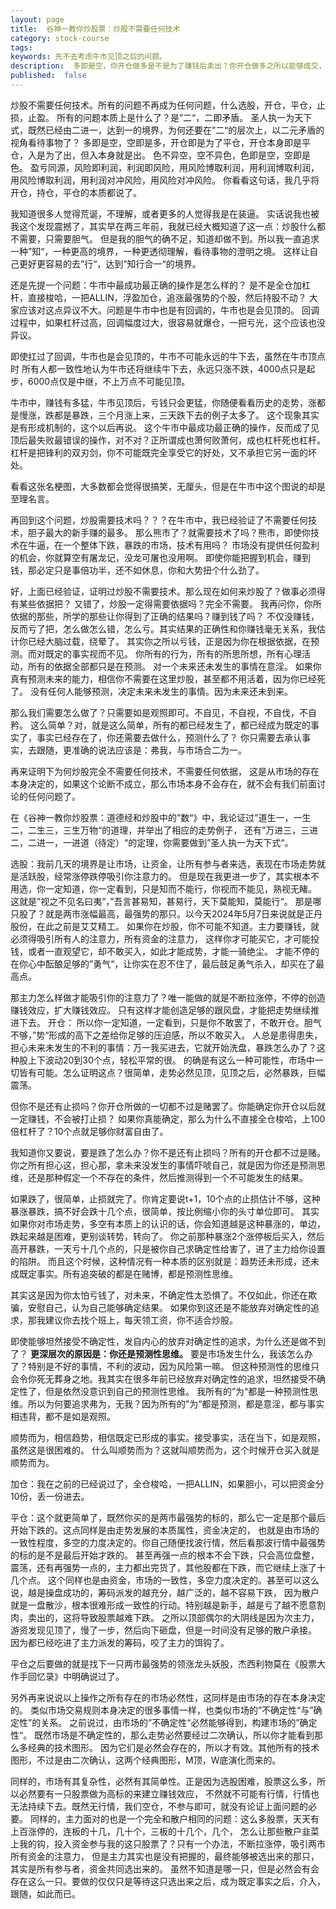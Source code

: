 ```yaml
---
layout: page
title:  谷神一教你炒股票：炒股不需要任何技术
category: stock-course
tags:
keywords: 先不去考虑牛市见顶之后的问题。
description:  多即是空，你开仓做多是不是为了赚钱后卖出？你开仓做多之所以能够成交，是不是因为有人卖给你，开了空单，多产生的瞬间是不是空也产生了？
published:  false
---
```


炒股不需要任何技术。所有的问题不再成为任何问题，什么选股，开仓，平仓，止损，止盈。
所有的问题本质上是什么了？是”二“，二即矛盾。
圣人执一为天下式，既然已经由二进一，达到一的境界，为何还要在”二“的层次上，以二元矛盾的视角看待事物了？
多即是空，空即是多，开仓即是为了平仓，开仓本身即是平仓，入是为了出，但入本身就是出。
色不异空，空不异色，色即是空，空即是色。
盈亏同源，风险即利润，利润即风险，用风险博取利润，用利润博取利润，用风险博取利润，用利润对冲风险，用风险对冲风险。
你看看这句话，我几乎将开仓，持仓，平仓的本质都说了。

我知道很多人觉得荒诞，不理解，或者更多的人觉得我是在装逼。
实话说我也被我这个发现震撼了，其实早在两三年前，我就已经大概知道了这一点：炒股什么都不需要，只需要胆气。
但是我的胆气的确不足，知道却做不到。所以我一直追求一种”知“，一种更高的境界，一种更透彻理解，看待事物的澄明之境。
这样让自己更好更容易的去”行“，达到”知行合一“的境界。

还是先提一个问题：牛市中最成功最正确的操作是怎么样的？
是不是全仓加杠杆，直接梭哈，一把ALLIN，浮盈加仓，追涨最强势的个股，然后持股不动？ 
大家应该对这点异议不大。问题是牛市中也是有回调的，牛市也是会见顶的。
回调过程中，如果杠杆过高，回调幅度过大，很容易就爆仓，一把亏光，这个应该也没异议。

即使扛过了回调，牛市也是会见顶的，牛市不可能永远的牛下去，虽然在牛市顶点时
所有人都一致性地认为牛市还将继续牛下去，永远只涨不跌，4000点只是起步，6000点仅是中继，不上万点不可能见顶。

牛市中，赚钱有多猛，牛市见顶后，亏钱只会更猛，你随便看看历史的走势，涨都是慢涨，跌都是暴跌，三个月涨上来，三天跌下去的例子太多了。
这个现象其实是有形成机制的，这个以后再说。
这个牛市中最成功最正确的操作，反而成了见顶后最失败最错误的操作，对不对？正所谓成也萧何败萧何，成也杠杆死也杠杆。
杠杆是把锋利的双刃剑，你不可能既完全享受它的好处，又不承担它另一面的坏处。

看看这张名梗图，大多数都会觉得很搞笑，无厘头，但是在牛市中这个图说的却是至理名言。


再回到这个问题，炒股需要技术吗？？？在牛市中，我已经验证了不需要任何技术，胆子最大的新手赚的最多。
那么熊市了？就需要技术了吗？熊市，即使你技术在牛逼，在一个整体下跌，暴跌的市场，技术有用吗？
市场没有提供任何盈利的机会，你就算空有屠龙记，没龙可屠也没用啊。
即使你能把握到机会，赚到钱，那必定只是事倍功半，还不如休息，你和大势扭个什么劲了。

好，上面已经验证，证明过炒股不需要技术。那么现在如何来炒股了？做事必须得有某些依据把？
又错了，炒股一定得需要依据吗？完全不需要。
我再问你，你所依据的那些，所学的那些让你得到了正确的结果吗？赚到钱了吗？
不仅没赚钱，反而亏了把，怎么做怎么错，怎么亏。其实结果的正确性和你赚钱毫无关系，我估计你已经大脑过载，绕晕了。
其实你之所以亏钱，正是因为你在根据依据，在预测。而对既定的事实视而不见。
你所有的行为，所有的所思所想，所有心理活动，所有的依据全部都只是在预测。
对一个未来还未发生的事情在意淫。
如果你真有预测未来的能力，相信你不需要在这里炒股，甚至都不用活着，因为你已经死了。
没有任何人能够预测，决定未来未发生的事情。因为未来还未到来。

那么我们需要怎么做了？只需要如是观照即可。不自见，不自视，不自伐，不自矜。
这么简单？对，就是这么简单，所有的都已经发生了，都已经成为既定的事实了，事实已经存在了，你还需要去做什么，预测什么了？
你只需要去承认事实，去跟随，更准确的说法应该是：弗我，与市场合二为一。

再来证明下为何炒股完全不需要任何技术，不需要任何依据，
这是从市场的存在本身决定的，如果这个论断不成立，那么市场本身不会存在，就不会有我们前面讨论的任何问题了。

在《谷神一教你炒股票：道德经和炒股中的”数“》中，我论证过”道生一，一生二，二生三，三生万物“的道理，并举出了相应的走势例子，
还有”万进三，三进二，二进一，一进道（待定）“的定理，你需要做到”圣人执一为天下式“。

选股：我前几天的境界是让市场，让资金，让所有参与者来选，表现在市场走势就是活跃股，经常涨停跌停吸引你注意力的。
但是现在我更进一步了，其实根本不用选，你一定知道，你一定看到，只是知而不能行，你视而不能见，熟视无睹。
这就是”视之不见名曰夷“，”吾言甚易知，甚易行，天下莫能知，莫能行“。
那是哪只股了？就是两市涨幅最高，最强势的那只。以今天2024年5月7日来说就是正丹股份，在此之前是艾艾精工。
如果你在炒股，你不可能不知道。主力要赚钱，就必须得吸引所有人的注意力，所有资金的注意力，
这样你才可能买它，才可能投钱，或者一直观望它，却不敢买入，如此才能成势，才能一骑绝尘。
才能不停的在你心中酝酿足够的”勇气“，让你实在忍不住了，最后鼓足勇气杀入，却买在了最高点。

那主力怎么样做才能吸引你的注意力了？唯一能做的就是不断拉涨停，不停的创造赚钱效应，扩大赚钱效应。
只有这样才能创造足够的跟风盘，才能把走势继续推进下去。
开仓：
所以你一定知道，一定看到，只是你不敢罢了，不敢开仓。胆气不够，”势“形成的高下之差给你足够的压迫感，所以不敢买入。
人总是患得患失，担心未来未发生的不利的事情：万一我买进去，它就开始洗盘，暴跌怎么办了？这种股上下波动20到30个点，轻松平常的很。
的确是有这么一种可能性，市场中一切皆有可能。怎么证明这点？很简单，走势必然见顶，见顶之后，必然暴跌，巨幅震荡。

但你不是还有止损吗？你开仓所做的一切都不过是赌罢了。你能确定你开仓以后就一定赚钱，不会被打止损？
如果你真能确定，那么为什么不直接全仓梭哈，上100倍杠杆了？10个点就足够你财富自由了。

我知道你又要说，要是跌了怎么办？你不是还有止损吗？所有的开仓都不过是赌。
你之所有担心这，担心那，拿未来没发生的事情吓唬自己，就是因为你还是预测思维，还是那种假定一个不存在的条件，然后推测得到一个不可能发生的结果。

如果跌了，很简单，止损就完了。你肯定要说t+1，10个点的止损估计不够，这种暴涨暴跌，搞不好会跌十几个点，很简单，按比例缩小你的头寸单位即可。
其实如果你对市场走势，多空有本质上的认识的话，你会知道越是这种暴涨的，单边，跌起来越是困难，更别谈转势，转向了。
你之前那种暴涨2个涨停板后买入，然后高开暴跌，一天亏十几个点的，只是被你自己求确定性给害了，进了主力给你设置的陷阱。
而且这个时候，这种情况有一种本质的区别就是：趋势还未形成，还未成既定事实。所有追突破的都是在赌博，都是预测性思维。

其实这是因为你太怕亏钱了，对未来，不确定性太恐惧了。不仅如此，你还在欺骗，安慰自己，认为自己能够确定结果。
如果你到这还是不能放弃对确定性的追求，那我建议你去找个班上，每天领工资，你不适合炒股。

即使能够坦然接受不确定性，发自内心的放弃对确定性的追求，为什么还是做不到了？
**更深层次的原因是：你还是预测性思维。** 要是市场发生什么，我该怎么办了？特别是不好的事情，不利的波动，因为风险第一嘛。
但这种预测性的思维只会令你死无葬身之地。我其实在很多年前已经放弃对确定性的追求，坦然接受不确定性了，但是依然没意识到自己的预测性思维。
我所有的”为“都是一种预测性思维。所以为何要追求弗为，无我？因为所有的”为“都是预测，都是意淫，都与事实相违背，都不是如是观照。


顺势而为，相信趋势，相信既定已形成的事实。接受事实，活在当下，如是观照，虽然这是很困难的。
什么叫顺势而为？这就叫顺势而为，这个时候开仓买入就是顺势而为。

加仓：我在之前的已经说过了，全仓梭哈，一把ALLIN，如果胆小，可以把资金分10份，丢一份进去。

平仓：这个就更简单了，既然你买的是两市最强势的标的，那么它一定是那个最后开始下跌的。这点同样是由走势发展的本质属性，资金决定的，
也就是由市场的一致性程度，多空的力度决定的。你自己随便找波行情，然后看那波行情中最强势的标的是不是最后开始才跌的。
甚至再强一点的根本不会下跌，只会高位盘整，震荡，还有再强势一点的，主力都出完货了，其他股都在下跌，而它继续上涨了十几个点。
这个同样也是由资金，市场的一致性，多空力度决定的。甚至可以这么说，越是操盘成功的，筹码派发的越充分，越广泛的，越不容易下跌，
因为散户就是一盘散沙，根本很难形成一致性的行动。特别越是新手，越是亏了越不愿意割肉，卖出的，这将导致股票越难下跌。
之所以顶部偶尔的大阴线是因为次主力，游资发现见顶了，慢了一步，然后向下砸盘，但是一时间没有足够的散户承接。
因为都已经吃进了主力派发的筹码，咬了主力的饵钩了。

平仓之后要做的就是找下一只两市最强势的领涨龙头妖股，杰西利物莫在《股票大作手回忆录》中明确说过了。

另外再来说说以上操作之所有存在的市场必然性，这同样是由市场的存在本身决定的。
类似市场交易规则本身决定的很多事情一样，也类似市场的”不确定性“与”确定性”的关系。
之前说过，由市场的”不确定性“必然能够得到，构建市场的”确定性“。
既然市场是不确定性的，那么走势必然要经过二次确认，所以你才能看到那么多经典的技术图形。
因为它们是必然会存在的，所以才有效。其他所有的技术图形，不过是由二次确认，这两个经典图形，M顶，W底演化而来的。

同样的，市场有其复杂性，必然有其简单性。正是因为选股困难，股票这么多，所以必然要有一只股票做为高标的来建立赚钱效应，
不然就不可能有行情，行情也无法持续下去。既然无行情，我们空仓，不参与即可，就没有论证上面问题的必要。
同样的，主力面对的也是一个完全和散户相同的问题：这么多股票，天天有上百涨停的，连板的十几，几十个，三板的十几个，几个，
怎么让那些散户韭菜上我的钩，投入资金参与我的这只股票了？只有一个办法，不断拉涨停，吸引两市所有资金的注意力，
但是主力其实也是没有把握的，最终能够被选出来的那只，其实是所有参与者，资金共同选出来的。
虽然不知道是哪一只，但是必然会有会存在这么一只。要做的仅仅只是等待这只选出来之后，成为既定事实之后，介入，跟随，如此而已。
























